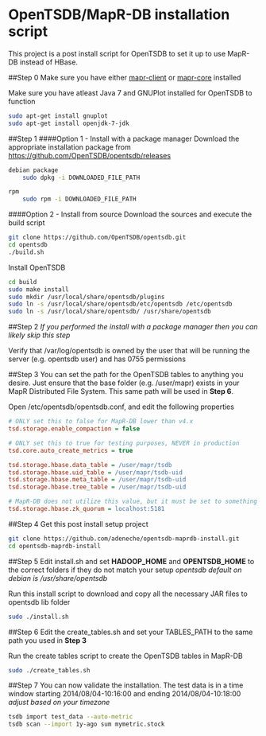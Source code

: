 OpenTSDB/MapR-DB installation script
====================================

This project is a post install script for OpenTSDB to set it up to use MapR-DB instead of HBase.

##Step 0
Make sure you have either [mapr-client](http://doc.mapr.com/display/MapR/Installing+MapR+Software) or [mapr-core](http://doc.mapr.com/display/MapR/Installing+MapR+Software) installed

Make sure you have atleast Java 7 and GNUPlot installed for OpenTSDB to function
```sh
sudo apt-get install gnuplot
sudo apt-get install openjdk-7-jdk
```

##Step 1
####Option 1 - Install with a package manager
Download the appropriate installation package from https://github.com/OpenTSDB/opentsdb/releases
```sh
debian package
	sudo dpkg -i DOWNLOADED_FILE_PATH

rpm
	sudo rpm -i DOWNLOADED_FILE_PATH
```

####Option 2 - Install from source
Download the sources and execute the build script
```sh
git clone https://github.com/OpenTSDB/opentsdb.git
cd opentsdb
./build.sh
```

Install OpenTSDB
```sh
cd build
sudo make install
sudo mkdir /usr/local/share/opentsdb/plugins
sudo ln -s /usr/local/share/opentsdb/etc/opentsdb /etc/opentsdb
sudo ln -s /usr/local/share/opentsdb/ /usr/share/opentsdb
```

##Step 2
*If you performed the install with a package manager then you can likely skip this step*

Verify that /var/log/opentsdb is owned by the user that will be running the server (e.g. opentsdb user) and has 0755 permissions

##Step 3
You can set the path for the OpenTSDB tables to anything you desire. Just ensure that the base folder (e.g. /user/mapr) exists in your MapR Distributed File System. This same path will be used in __Step 6__.

Open /etc/opentsdb/opentsdb.conf, and edit the following properties
```ini
# ONLY set this to false for MapR-DB lower than v4.x
tsd.storage.enable_compaction = false 

# ONLY set this to true for testing purposes, NEVER in production
tsd.core.auto_create_metrics = true 

tsd.storage.hbase.data_table = /user/mapr/tsdb
tsd.storage.hbase.uid_table = /user/mapr/tsdb-uid
tsd.storage.hbase.meta_table = /user/mapr/tsdb-uid
tsd.storage.hbase.tree_table = /user/mapr/tsdb-uid

# MapR-DB does not utilize this value, but it must be set to something
tsd.storage.hbase.zk_quorum = localhost:5181 
```
##Step 4
Get this post install setup project
```sh
git clone https://github.com/adeneche/opentsdb-maprdb-install.git
cd opentsdb-maprdb-install
```

##Step 5
Edit install.sh and set __HADOOP_HOME__ and __OPENTSDB_HOME__ to the correct folders if they do not match your setup *opentsdb default on debian is /usr/share/opentsdb*

Run this install script to download and copy all the necessary JAR files to opentsdb lib folder
```sh
sudo ./install.sh
```

##Step 6
Edit the create_tables.sh and set your TABLES_PATH to the same path you used in __Step 3__

Run the create tables script to create the OpenTSDB tables in MapR-DB
```sh
sudo ./create_tables.sh
```

##Step 7
You can now validate the installation. The test data is in a time window starting 2014/08/04-10:16:00 and ending 2014/08/04-10:18:00 *adjust based on your timezone*
```sh
tsdb import test_data --auto-metric
tsdb scan --import 1y-ago sum mymetric.stock
```

